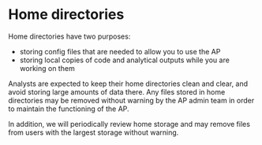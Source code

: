 # Home directories

Home directories have two purposes:

* storing config files that are needed to allow you to use the AP
* storing local copies of code and analytical outputs while you are working on them

Analysts are expected to keep their home directories clean and clear, and avoid storing large amounts of data there. Any files stored in home directories may be removed without warning by the AP admin team in order to maintain the functioning of the AP.

In addition, we will periodically review home storage and may remove files from users with the largest storage without warning.